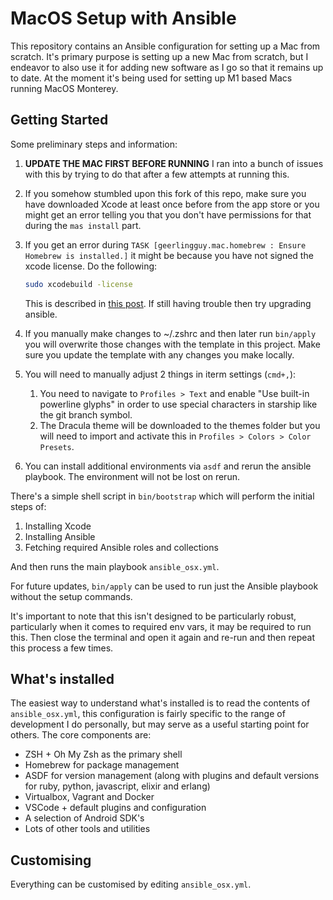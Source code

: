 # MacOS Setup with Ansible

This repository contains an Ansible configuration for setting up a Mac from scratch. It's primary purpose is setting up a new Mac from scratch, but I endeavor to also use it for adding new software as I go so that it remains up to date. At the moment it's being used for setting up M1 based Macs running MacOS Monterey.

## Getting Started

Some preliminary steps and information: 

1. **UPDATE THE MAC FIRST BEFORE RUNNING** I ran into a bunch of issues with this by trying to do that after a few attempts at running this. 
2. If you somehow stumbled upon this fork of this repo, make sure you have downloaded Xcode at least once before from the app store or you might get an error telling you that you don't have permissions for that during the `mas install` part.
3. If you get an error during `TASK [geerlingguy.mac.homebrew : Ensure Homebrew is installed.]` it might be because you have not signed the xcode license. Do the following:
  
    ```sh
    sudo xcodebuild -license
    ```

    This is described in [this post](https://github.com/geerlingguy/ansible-role-homebrew/issues/45). If still having trouble then try upgrading ansible.

4. If you manually make changes to ~/.zshrc and then later run `bin/apply` you will overwrite those changes with the template in this project. Make sure you update the template with any changes you make locally.
5. You will need to manually adjust 2 things in iterm settings (`cmd+,`):
    1. You need to navigate to `Profiles > Text` and enable "Use built-in powerline glyphs" in order to use special characters in starship like the git branch symbol.
    2. The Dracula theme will be downloaded to the themes folder but you will need to import and activate this in `Profiles > Colors > Color Presets`.
6. You can install additional environments via `asdf` and rerun the ansible playbook. The environment will not be lost on rerun.

There's a simple shell script in `bin/bootstrap` which will perform the initial steps of:

1. Installing Xcode
2. Installing Ansible
3. Fetching required Ansible roles and collections

And then runs the main playbook `ansible_osx.yml`.

For future updates, `bin/apply` can be used to run just the Ansible playbook without the setup commands.

It's important to note that this isn't designed to be particularly robust, particularly when it comes to required env vars, it may be required to run this. Then close the terminal and open it again and re-run and then repeat this process a few times.

## What's installed

The easiest way to understand what's installed is to read the contents of `ansible_osx.yml`, this configuration is fairly specific to the range of development I do personally, but may serve as a useful starting point for others. The core components are:

- ZSH + Oh My Zsh as the primary shell
- Homebrew for package management
- ASDF for version management (along with plugins and default versions for ruby, python, javascript, elixir and erlang)
- Virtualbox, Vagrant and Docker
- VSCode + default plugins and configuration
- A selection of Android SDK's
- Lots of other tools and utilities

## Customising

Everything can be customised by editing `ansible_osx.yml`.

